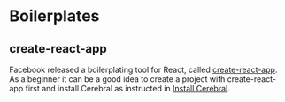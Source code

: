 # Boilerplates

## create-react-app

Facebook released a boilerplating tool for React, called [create-react-app](https://facebook.github.io/react/blog/2016/07/22/create-apps-with-no-configuration.html). As a beginner it can be a good idea to create a project with create-react-app first and install Cerebral as instructed in [Install Cerebral](01_cerebral.html).
